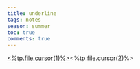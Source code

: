 ---title: underlinetags: notesseason: summertoc: truecomments: true---
<u><%tp.file.cursor(1)%></u><%tp.file.cursor(2)%>

